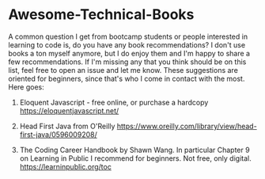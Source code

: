# Awesome-Technical-Books

A common question I get from bootcamp students or people interested in learning to code is, do you have any book recommendations? I don't use books a ton myself anymore, but I do enjoy them and I'm happy to share a few recommendations. If I'm missing any that you think should be on this list, feel free to open an issue and let me know. These suggestions are oriented for beginners, since that's who I come in contact with the most. Here goes:




  1. Eloquent Javascript - free online, or purchase a hardcopy
  https://eloquentjavascript.net/

  1. Head First Java from O'Reilly
  https://www.oreilly.com/library/view/head-first-java/0596009208/

  1. The Coding Career Handbook by Shawn Wang. In particular Chapter 9 on Learning in Public I recommend for beginners. Not free, only digital.
  https://learninpublic.org/toc
